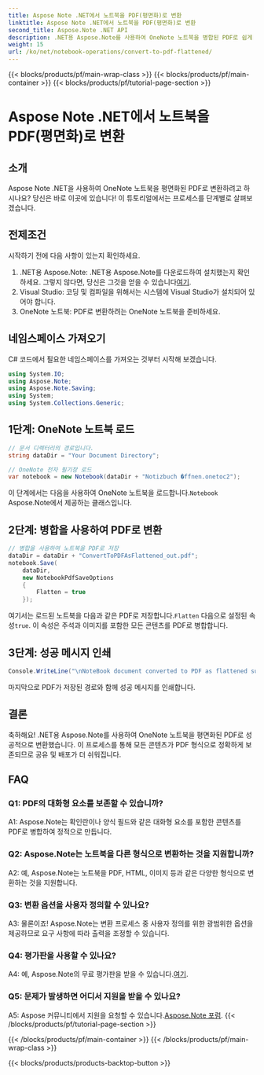 ```yaml
---
title: Aspose Note .NET에서 노트북을 PDF(평면화)로 변환
linktitle: Aspose Note .NET에서 노트북을 PDF(평면화)로 변환
second_title: Aspose.Note .NET API
description: .NET용 Aspose.Note를 사용하여 OneNote 노트북을 병합된 PDF로 쉽게 변환하는 방법을 알아보세요. 콘텐츠를 원활하게 보존하세요.
weight: 15
url: /ko/net/notebook-operations/convert-to-pdf-flattened/
---
```


{{< blocks/products/pf/main-wrap-class >}}
{{< blocks/products/pf/main-container >}}
{{< blocks/products/pf/tutorial-page-section >}}

# Aspose Note .NET에서 노트북을 PDF(평면화)로 변환

## 소개

Aspose Note .NET을 사용하여 OneNote 노트북을 평면화된 PDF로 변환하려고 하시나요? 당신은 바로 이곳에 있습니다! 이 튜토리얼에서는 프로세스를 단계별로 살펴보겠습니다.

## 전제조건

시작하기 전에 다음 사항이 있는지 확인하세요.

1.  .NET용 Aspose.Note: .NET용 Aspose.Note를 다운로드하여 설치했는지 확인하세요. 그렇지 않다면, 당신은 그것을 얻을 수 있습니다[여기](https://releases.aspose.com/note/net/).
2. Visual Studio: 코딩 및 컴파일을 위해서는 시스템에 Visual Studio가 설치되어 있어야 합니다.
3. OneNote 노트북: PDF로 변환하려는 OneNote 노트북을 준비하세요.

## 네임스페이스 가져오기

C# 코드에서 필요한 네임스페이스를 가져오는 것부터 시작해 보겠습니다.

```csharp
using System.IO;
using Aspose.Note;
using Aspose.Note.Saving;
using System;
using System.Collections.Generic;
```

## 1단계: OneNote 노트북 로드

```csharp
// 문서 디렉터리의 경로입니다.
string dataDir = "Your Document Directory";

// OneNote 전자 필기장 로드
var notebook = new Notebook(dataDir + "Notizbuch �ffnen.onetoc2");
```

 이 단계에서는 다음을 사용하여 OneNote 노트북을 로드합니다.`Notebook` Aspose.Note에서 제공하는 클래스입니다.

## 2단계: 병합을 사용하여 PDF로 변환

```csharp
// 병합을 사용하여 노트북을 PDF로 저장
dataDir = dataDir + "ConvertToPDFAsFlattened_out.pdf";
notebook.Save(
    dataDir,
    new NotebookPdfSaveOptions
    {
        Flatten = true
    }); 
```

 여기서는 로드된 노트북을 다음과 같은 PDF로 저장합니다.`Flatten` 다음으로 설정된 속성`true`. 이 속성은 주석과 이미지를 포함한 모든 콘텐츠를 PDF로 병합합니다.

## 3단계: 성공 메시지 인쇄

```csharp
Console.WriteLine("\nNoteBook document converted to PDF as flattened successfully.\nFile saved at " + dataDir);
```

마지막으로 PDF가 저장된 경로와 함께 성공 메시지를 인쇄합니다.

## 결론

축하해요! .NET용 Aspose.Note를 사용하여 OneNote 노트북을 평면화된 PDF로 성공적으로 변환했습니다. 이 프로세스를 통해 모든 콘텐츠가 PDF 형식으로 정확하게 보존되므로 공유 및 배포가 더 쉬워집니다.

## FAQ

### Q1: PDF의 대화형 요소를 보존할 수 있습니까?

A1: Aspose.Note는 확인란이나 양식 필드와 같은 대화형 요소를 포함한 콘텐츠를 PDF로 병합하여 정적으로 만듭니다.

### Q2: Aspose.Note는 노트북을 다른 형식으로 변환하는 것을 지원합니까?

A2: 예, Aspose.Note는 노트북을 PDF, HTML, 이미지 등과 같은 다양한 형식으로 변환하는 것을 지원합니다.

### Q3: 변환 옵션을 사용자 정의할 수 있나요?

A3: 물론이죠! Aspose.Note는 변환 프로세스 중 사용자 정의를 위한 광범위한 옵션을 제공하므로 요구 사항에 따라 출력을 조정할 수 있습니다.

### Q4: 평가판을 사용할 수 있나요?

 A4: 예, Aspose.Note의 무료 평가판을 받을 수 있습니다.[여기](https://releases.aspose.com/).

### Q5: 문제가 발생하면 어디서 지원을 받을 수 있나요?

 A5: Aspose 커뮤니티에서 지원을 요청할 수 있습니다.[Aspose.Note 포럼](https://forum.aspose.com/c/note/28).
{{< /blocks/products/pf/tutorial-page-section >}}

{{< /blocks/products/pf/main-container >}}
{{< /blocks/products/pf/main-wrap-class >}}

{{< blocks/products/products-backtop-button >}}
